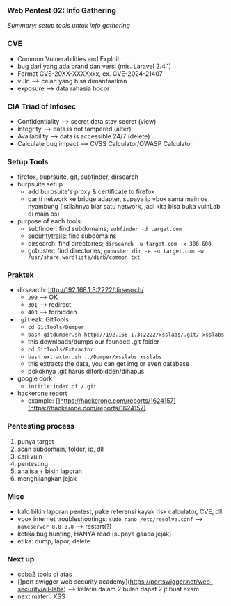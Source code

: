### Web Pentest 02: Info Gathering

*Summary: setup tools untuk info gathering*

### CVE
- Common Vulnerabilities and Exploit
- bug dari yang ada brand dan versi (mis. Laravel 2.4.1)
- Format CVE-20XX-XXXXxxx, ex. CVE-2024-21407
- vuln --> celah yang bisa dimanfaatkan
- exposure --> data rahasia bocor

### CIA Triad of Infosec
- Confidentiality --> secret data stay secret (view)
- Integrity --> data is not tampered (alter)
- Availability --> data is accessible 24/7 (delete)
- Calculate bug impact --> CVSS Calculator/OWASP Calculator

### Setup Tools
- firefox, buprsuite, git, subfinder, dirsearch
- burpsuite setup
    - add burpsuite's proxy & certificate to firefox
    - ganti network ke bridge adapter, supaya ip vbox sama main os nyambung (istilahnya biar satu network, jadi kita bisa buka vulnLab di main os)
- purpose of each tools:
    - subfinder: find subdomains; `subfinder -d target.com`
    - [securitytrails](https://securitytrails.com/): find subdomains
    - dirsearch: find directories; `dirsearch -u target.com -x 300-600` 
    - gobuster: find directories; `gobuster dir -e -u target.com -w /usr/share.wordlists/dirb/common.txt`

### Praktek
- dirsearch: http://192.168.1.3:2222/dirsearch/
    - `200` --> OK
    - `301` --> redirect
    - `403` --> forbidden
- `.git`leak: GitTools
    - `cd GitTools/Dumper`
    - `bash gitdumper.sh http://192.168.1.3:2222/xsslabs/.git/ xsslabs`
    - this downloads/dumps our founded .git folder
    - `cd GitTools/Extractor`
    - `bash extractor.sh ../Dumper/xsslabs xsslabs`
    - this extracts the data, you can get img or even database
    - pokoknya .git harus diforbidden/dihapus
- google dork
    - `intitle:index of /.git`
- hackerone report
    - example: []https://hackerone.com/reports/1624157](https://hackerone.com/reports/1624157)

### Pentesting process
1. punya target
2. scan subdomain, folder, ip, dll
3. cari vuln
4. pentesting
5. analisa + bikin laporan
6. menghilangkan jejak

### Misc
- kalo bikin laporan pentest, pake referensi kayak risk calculator, CVE, dll
- vbox internet troubleshootings: `sudo nano /etc/resolve.conf` --> `nameserver 8.8.8.8` --> restart(?)
- ketika bug hunting, HANYA read (supaya gaada jejak)
- etika: dump, lapor, delete

### Next up
- coba2 tools di atas
- []port swigger web security academy](https://portswigger.net/web-security/all-labs) --> kelarin dalam 2 bulan dapat 2 jt buat exam
- next materi: XSS

